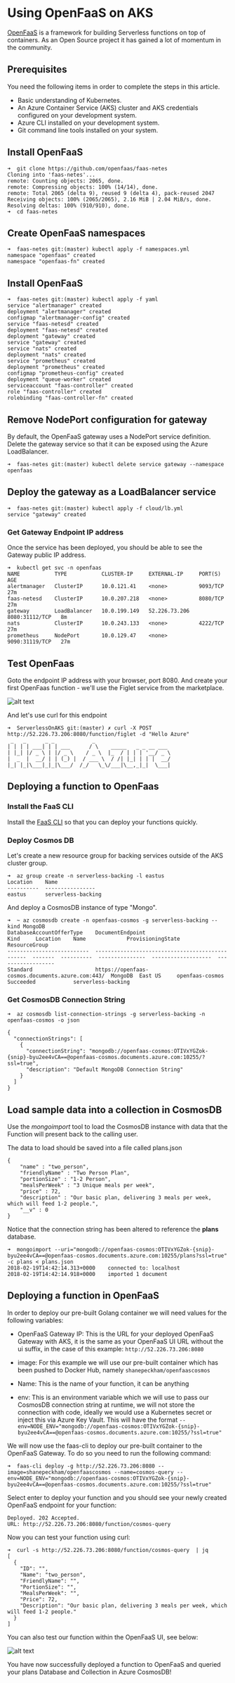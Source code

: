 # Using OpenFaaS on AKS
[OpenFaaS](https://www.openfaas.com/) is a framework for building Serverless functions on top of containers.  As an Open Source project it has gained a lot of momentum in the community.

## Prerequisites
You need the following items in order to complete the steps in this article.

* Basic understanding of Kubernetes.
* An Azure Container Service (AKS) cluster and AKS credentials configured on your development system.
* Azure CLI installed on your development system.
* Git command line tools installed on your system.

## Install OpenFaaS

```
➜  git clone https://github.com/openfaas/faas-netes
Cloning into 'faas-netes'...
remote: Counting objects: 2065, done.
remote: Compressing objects: 100% (14/14), done.
remote: Total 2065 (delta 9), reused 9 (delta 4), pack-reused 2047
Receiving objects: 100% (2065/2065), 2.16 MiB | 2.04 MiB/s, done.
Resolving deltas: 100% (910/910), done.
➜  cd faas-netes 
```

## Create OpenFaaS namespaces

```
➜  faas-netes git:(master) kubectl apply -f namespaces.yml 
namespace "openfaas" created
namespace "openfaas-fn" created
```

## Install OpenFaaS

```
➜  faas-netes git:(master) kubectl apply -f yaml
service "alertmanager" created
deployment "alertmanager" created
configmap "alertmanager-config" created
service "faas-netesd" created
deployment "faas-netesd" created
deployment "gateway" created
service "gateway" created
service "nats" created
deployment "nats" created
service "prometheus" created
deployment "prometheus" created
configmap "prometheus-config" created
deployment "queue-worker" created
serviceaccount "faas-controller" created
role "faas-controller" created
rolebinding "faas-controller-fn" created
```

## Remove NodePort configuration for gateway

By default, the OpenFaaS gateway uses a NodePort service definition.  Delete the gateway service so that it can be exposed using the Azure LoadBalancer.

```
➜  faas-netes git:(master) kubectl delete service gateway --namespace openfaas
```


## Deploy the gateway as a LoadBalancer service 

```
➜  faas-netes git:(master) kubectl apply -f cloud/lb.yml
service "gateway" created
```

### Get Gateway Endpoint IP address
Once the service has been deployed, you should be able to see the Gateway public IP address.

```
➜  kubectl get svc -n openfaas
NAME           TYPE           CLUSTER-IP     EXTERNAL-IP     PORT(S)          AGE
alertmanager   ClusterIP      10.0.121.41    <none>          9093/TCP         27m
faas-netesd    ClusterIP      10.0.207.218   <none>          8080/TCP         27m
gateway        LoadBalancer   10.0.199.149   52.226.73.206   8080:31112/TCP   8m
nats           ClusterIP      10.0.243.133   <none>          4222/TCP         27m
prometheus     NodePort       10.0.129.47    <none>          9090:31119/TCP   27m
```

## Test OpenFaas
Goto the endpoint IP address with your browser, port 8080.  And create your first OpenFaas function - we'll use the Figlet service from the marketplace.

![alt text](media/container-service-serverless/invoke.gif "Test OpenFaas")

And let's use curl for this endpoint

```
➜  ServerlessOnAKS git:(master) ✗ curl -X POST http://52.226.73.206:8080/function/figlet -d "Hello Azure"
 _   _      _ _            _                        
| | | | ___| | | ___      / \    _____   _ _ __ ___ 
| |_| |/ _ \ | |/ _ \    / _ \  |_  / | | | '__/ _ \
|  _  |  __/ | | (_) |  / ___ \  / /| |_| | | |  __/
|_| |_|\___|_|_|\___/  /_/   \_\/___|\__,_|_|  \___|

```



## Deploying a function to OpenFaas 

### Install the FaaS CLI

Install the [FaaS CLI](https://github.com/openfaas/faas-cli) so that you can deploy your functions quickly.

### Deploy Cosmos DB
Let's create a new resource group for backing services outside of the AKS cluster group.

```
➜  az group create -n serverless-backing -l eastus
Location    Name
----------  ----------------
eastus      serverless-backing
```

And deploy a CosmosDB instance of type "Mongo".

```
➜  ~ az cosmosdb create -n openfaas-cosmos -g serverless-backing --kind MongoDB
DatabaseAccountOfferType    DocumentEndpoint                                  Kind     Location    Name             ProvisioningState    ResourceGroup
--------------------------  ------------------------------------------------  -------  ----------  ---------------  -------------------  ------------------
Standard                    https://openfaas-cosmos.documents.azure.com:443/  MongoDB  East US     openfaas-cosmos  Succeeded            serverless-backing
```

### Get CosmosDB Connection String

```
➜  az cosmosdb list-connection-strings -g serverless-backing -n openfaas-cosmos -o json                                                 

{
  "connectionStrings": [
    {
      "connectionString": "mongodb://openfaas-cosmos:OTIVxYGZok-{snip}-byu2ee4vCA==@openfaas-cosmos.documents.azure.com:10255/?ssl=true",
      "description": "Default MongoDB Connection String"
    }
  ]
}
```

## Load sample data into a collection in CosmosDB

Use the *mongoimport* tool to load the CosmosDB instance with data that the Function will present back to the calling user.  

The data to load should be saved into a file called plans.json


```
{
	"name" : "two_person",
	"friendlyName" : "Two Person Plan",
	"portionSize" : "1-2 Person",
	"mealsPerWeek" : "3 Unique meals per week",
	"price" : 72,
	"description" : "Our basic plan, delivering 3 meals per week, which will feed 1-2 people.",
	"__v" : 0
}
```

Notice that the connection string has been altered to reference the **plans** database.

```
➜  mongoimport --uri="mongodb://openfaas-cosmos:OTIVxYGZok-{snip}-byu2ee4vCA==@openfaas-cosmos.documents.azure.com:10255/plans?ssl=true"  -c plans < plans.json 
2018-02-19T14:42:14.313+0000    connected to: localhost
2018-02-19T14:42:14.918+0000    imported 1 document
```


##  Deploying a function in OpenFaaS

In order to deploy our pre-built Golang container we will need values for the following variables:

* OpenFaaS Gateway IP: This is the URL for your deployed OpenFaaS Gateway with AKS, it is the same as your OpenFaaS UI URL without the ui suffix, in the case of this example: ```http://52.226.73.206:8080```

* image: For this example we will use our pre-built container which has been pushed to Docker Hub, namely ```shanepeckham/openfaascosmos```

* Name: This is the name of your function, it can be anything

* env: This is an environment variable which we will use to pass our CosmosDB connection string at runtime, we will not store the connection with code, ideally we would use a Kubernetes secret or inject this via Azure Key Vault. This will have the format ```--env=NODE_ENV="mongodb://openfaas-cosmos:OTIVxYGZok-{snip}-byu2ee4vCA==@openfaas-cosmos.documents.azure.com:10255/?ssl=true"```

We will now use the faas-cli to deploy our pre-built container to the OpenFaaS Gateway. To do so you need to run the following command:

```
➜  faas-cli deploy -g http://52.226.73.206:8080 --image=shanepeckham/openfaascosmos --name=cosmos-query --env=NODE_ENV="mongodb://openfaas-cosmos:OTIVxYGZok-{snip}-byu2ee4vCA==@openfaas-cosmos.documents.azure.com:10255/?ssl=true"
```
Select enter to deploy your function and you should see your newly created OpenFaaS endpoint for your function:

```
Deployed. 202 Accepted.
URL: http://52.226.73.206:8080/function/cosmos-query
```

Now you can test your function using curl:

```
➜  curl -s http://52.226.73.206:8080/function/cosmos-query  | jq
[
  {
    "ID": "",
    "Name": "two_person",
    "FriendlyName": "",
    "PortionSize": "",
    "MealsPerWeek": "",
    "Price": 72,
    "Description": "Our basic plan, delivering 3 meals per week, which will feed 1-2 people."
  }
]
```

You can also test our function within the OpenFaaS UI, see below:

![alt text](media/container-service-serverless/OpenFaaSUI.png)

You have now successfully deployed a function to OpenFaaS and queried your plans Database and Collection in Azure CosmosDB!
